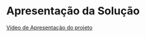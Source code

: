 # Apresentação da Solução

<a href="../docs/img/12-Apresentação do Projeto.md"> Vídeo de Apresentação do projeto</a>

